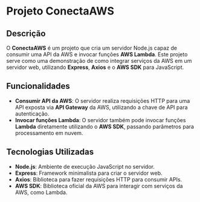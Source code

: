 # Projeto ConectaAWS

## Descrição
O **ConectaAWS** é um projeto que cria um servidor Node.js capaz de consumir uma API da AWS e invocar funções **AWS Lambda**. Este projeto serve como uma demonstração de como integrar serviços da AWS em um servidor web, utilizando **Express**, **Axios** e o **AWS SDK** para JavaScript.

## Funcionalidades

- **Consumir API da AWS**: O servidor realiza requisições HTTP para uma API exposta via **API Gateway** da AWS, utilizando a chave de API para autenticação.
- **Invocar funções Lambda**: O servidor também pode invocar funções **Lambda** diretamente utilizando o **AWS SDK**, passando parâmetros para processamento em nuvem.

## Tecnologias Utilizadas

- **Node.js**: Ambiente de execução JavaScript no servidor.
- **Express**: Framework minimalista para criar o servidor web.
- **Axios**: Biblioteca para fazer requisições HTTP para consumir APIs.
- **AWS SDK**: Biblioteca oficial da AWS para interagir com serviços da AWS, como Lambda.

